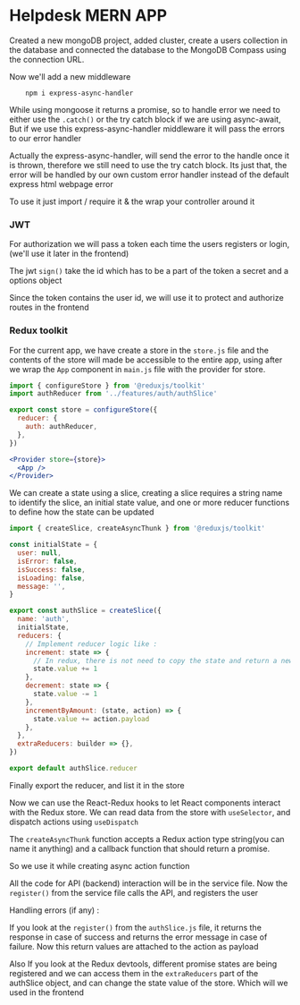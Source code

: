 # Helpdesk MERN APP

Created a new mongoDB project, added cluster, create a users collection in the database and connected the database to the MongoDB Compass using the connection URL.

Now we'll add a new middleware

```shell
    npm i express-async-handler
```

While using mongoose it returns a promise, so to handle error we need to either use the `.catch()` or the
try catch block if we are using async-await, But if we use this express-async-handler middleware it will pass the errors to our error handler

Actually the express-async-handler, will send the error to the handle once it is thrown, therefore we still need to use the try catch block. Its just that, the error will be handled by our own custom error handler instead of the default express html webpage error

To use it just import / require it & the wrap your controller around it

### JWT

For authorization we will pass a token each time the users registers or login, (we'll use it later in the frontend)

The jwt `sign()` take the id which has to be a part of the token a secret and a options object

Since the token contains the user id, we will use it to protect and authorize routes in the frontend

### Redux toolkit

For the current app, we have create a store in the `store.js` file and the contents of the store will made be accessible to the entire app, using after we wrap the `App` component in `main.js` file with the provider for store.

```js
import { configureStore } from '@reduxjs/toolkit'
import authReducer from '../features/auth/authSlice'

export const store = configureStore({
  reducer: {
    auth: authReducer,
  },
})
```

```jsx
<Provider store={store}>
  <App />
</Provider>
```

We can create a state using a slice, creating a slice requires a string name to identify the slice, an initial state value, and one or more reducer functions to define how the state can be updated

```js
import { createSlice, createAsyncThunk } from '@reduxjs/toolkit'

const initialState = {
  user: null,
  isError: false,
  isSuccess: false,
  isLoading: false,
  message: '',
}

export const authSlice = createSlice({
  name: 'auth',
  initialState,
  reducers: {
    // Implement reducer logic like :
    increment: state => {
      // In redux, there is not need to copy the state and return a new state, that is done under the hood using Immer library
      state.value += 1
    },
    decrement: state => {
      state.value -= 1
    },
    incrementByAmount: (state, action) => {
      state.value += action.payload
    },
  },
  extraReducers: builder => {},
})

export default authSlice.reducer
```

Finally export the reducer, and list it in the store

Now we can use the React-Redux hooks to let React components interact with the Redux store. We can read data from the store with `useSelector`, and dispatch actions using `useDispatch`

The `createAsyncThunk` function accepts a Redux action type string(you can name it anything) and a callback function that should return a promise.

So we use it while creating async action function

All the code for API (backend) interaction will be in the service file.
Now the `register()` from the service file calls the API, and registers the user

Handling errors (if any) :

If you look at the `register()` from the `authSlice.js` file, it returns the response in case of success and returns the error message in case of failure. Now this return values are attached to the action as payload

Also If you look at the Redux devtools, different promise states are being registered and we can access them in the `extraReducers` part of the authSlice object, and can change the state value of the store. Which will we used in the frontend
